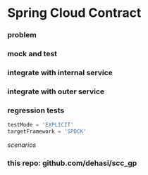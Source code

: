 # Spring Cloud Contract

### problem

### mock and test

### integrate with internal service

### integrate with outer service

### regression tests

```groovy
testMode = 'EXPLICIT'
targetFramework = 'SPOCK'
```

*_scenarios_*

### this repo: github.com/dehasi/scc_gp